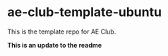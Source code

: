 # ae-club-template-ubuntu
This is the template repo for AE Club.

**This is an update to the readme**